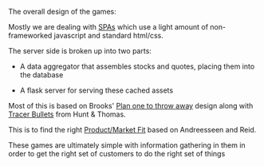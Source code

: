 The overall design of the games:

Mostly we are dealing with [SPAs](https://en.wikipedia.org/wiki/Single-page_application) which use a light amount of non-frameworked javascript and standard html/css.

The server side is broken up into two parts:

  * A data aggregator that assembles stocks and quotes, placing them into the database

  * A flask server for serving these cached assets

Most of this is based on Brooks' [Plan one to throw away](http://wiki.c2.com/?PlanToThrowOneAway) design along with [Tracer Bullets](https://flylib.com/books/en/1.315.1.25/1/) from Hunt & Thomas.

This is to find the right [Product/Market Fit](https://en.wikipedia.org/wiki/Product/market_fit) based on Andreesseen and Reid.

These games are ultimately simple with information gathering in them in order to get the right set of customers to do the right set of things
